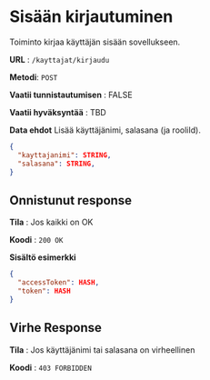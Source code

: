 # Sisään kirjautuminen

Toiminto kirjaa käyttäjän sisään sovellukseen.

**URL** : `/kayttajat/kirjaudu`

**Metodi**: `POST`

**Vaatii tunnistautumisen** : FALSE

**Vaatii hyväksyntää** : TBD

**Data ehdot**
Lisää käyttäjänimi, salasana (ja rooliId).

```json
{
  "kayttajanimi": STRING,
  "salasana": STRING,
}
```
## Onnistunut response

**Tila** : Jos kaikki on OK

**Koodi** : `200 OK`

**Sisältö esimerkki**
```json
{
  "accessToken": HASH,
  "token": HASH
}
```
## Virhe Response

**Tila** : Jos käyttäjänimi tai salasana on virheellinen

**Koodi** : `403 FORBIDDEN`

